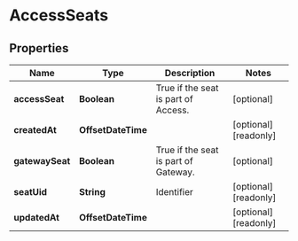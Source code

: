 

# AccessSeats


## Properties

| Name | Type | Description | Notes |
|------------ | ------------- | ------------- | -------------|
|**accessSeat** | **Boolean** | True if the seat is part of Access. |  [optional] |
|**createdAt** | **OffsetDateTime** |  |  [optional] [readonly] |
|**gatewaySeat** | **Boolean** | True if the seat is part of Gateway. |  [optional] |
|**seatUid** | **String** | Identifier |  [optional] [readonly] |
|**updatedAt** | **OffsetDateTime** |  |  [optional] [readonly] |




